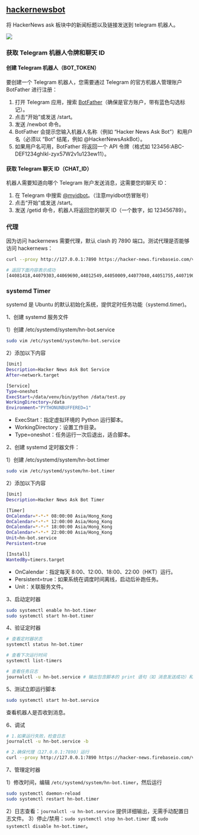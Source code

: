 ## [hackernewsbot](https://github.com/qwtoe/hackernewsbot)

将 HackerNews  ask 板块中的新闻标题以及链接发送到 telegram 机器人。

 ![](https://moonpic.oss-cn-beijing.aliyuncs.com/img/20250524235810.png)

### 获取 Telegram 机器人令牌和聊天 ID

#### 创建 Telegram 机器人（BOT_TOKEN）

要创建一个 Telegram 机器人，您需要通过 Telegram 的官方机器人管理账户 BotFather 进行注册：


1. 打开 Telegram 应用，搜索 [BotFather](https://t.me/BotFather)（确保是官方账户，带有蓝色勾选标记）。
2. 点击“开始”或发送 /start。
3. 发送 /newbot 命令。
4. BotFather 会提示您输入机器人名称（例如 “Hacker News Ask Bot”）和用户名（必须以 “Bot” 结尾，例如 @HackerNewsAskBot）。
5. 如果用户名可用，BotFather 将返回一个 API 令牌（格式如 123456:ABC-DEF1234ghIkl-zyx57W2v1u123ew11）。

#### 获取 Telegram 聊天 ID（CHAT_ID）

机器人需要知道向哪个 Telegram 账户发送消息，这需要您的聊天 ID：


1. 在 Telegram 中搜索 [@myidbot](https://t.me/myidbot)。（注意myidbot仿冒账号）
2. 点击“开始”或发送 /start。
3. 发送 /getid 命令，机器人将返回您的聊天 ID（一个数字，如 123456789）。

### 代理

因为访问 hackernews 需要代理，默认 clash 的 7890 端口。测试代理是否能够访问 hackernews：

```bash
curl --proxy http://127.0.0.1:7890 https://hacker-news.firebaseio.com/v0/askstories.json

# 返回下面内容表示成功
[44081418,44079303,44069690,44012549,44050009,44077040,44051755,44071908,44065091,44080679,44053119,44006381,44073573,44062543,44060282,44043885,44050863,44049365,44049581,44068504,44077159,44077226,44044909,44048101,44076083,44065351,44063967,44057239,44075038,44035397,44038591,44053034,44078006,44011645,44077845,44028106]
```

### systemd Timer

systemd 是 Ubuntu 的默认初始化系统，提供定时任务功能（systemd.timer)。

1、创建 systemd 服务文件

1）创建 /etc/systemd/system/hn-bot.service

```bash
sudo vim /etc/systemd/system/hn-bot.service
```

2）添加以下内容

```bash
[Unit]
Description=Hacker News Ask Bot Service
After=network.target

[Service]
Type=oneshot
ExecStart=/data/venv/bin/python /data/test.py
WorkingDirectory=/data
Environment="PYTHONUNBUFFERED=1"
```

* ExecStart：指定虚拟环境的 Python 运行脚本。
* WorkingDirectory：设置工作目录。
* Type=oneshot：任务运行一次后退出，适合脚本。


2、创建 systemd 定时器文件：

1）创建 /etc/systemd/system/hn-bot.timer

```bash
sudo vim /etc/systemd/system/hn-bot.timer
```

2）添加以下内容

```bash
[Unit]
Description=Hacker News Ask Bot Timer

[Timer]
OnCalendar=*-*-* 08:00:00 Asia/Hong_Kong
OnCalendar=*-*-* 12:00:00 Asia/Hong_Kong
OnCalendar=*-*-* 18:00:00 Asia/Hong_Kong
OnCalendar=*-*-* 22:00:00 Asia/Hong_Kong
Unit=hn-bot.service
Persistent=true

[Install]
WantedBy=timers.target
```

* OnCalendar：指定每天 8:00、12:00、18:00、22:00（HKT）运行。
* Persistent=true：如果系统在调度时间离线，启动后补跑任务。
* Unit：关联服务文件。


3、启动定时器

```bash
sudo systemctl enable hn-bot.timer
sudo systemctl start hn-bot.timer
```


4、验证定时器

```bash
# 查看定时器状态
systemctl status hn-bot.timer

# 查看下次运行时间
systemctl list-timers

# 查看任务日志
journalctl -u hn-bot.service # 输出包含脚本的 print 语句（如 消息发送成功）和错误。
```


5、测试立即运行脚本

```bash
sudo systemctl start hn-bot.service
```

查看机器人是否收到消息。


6、调试

```bash
# 1.如果运行失败，检查日志
journalctl -u hn-bot.service -b

# 2.确保代理（127.0.0.1:7890）运行
curl --proxy http://127.0.0.1:7890 https://hacker-news.firebaseio.com/v0/askstories.json
```


7、管理定时器

1）修改时间，编辑 `/etc/systemd/system/hn-bot.timer`，然后运行

```bash
sudo systemctl daemon-reload
sudo systemctl restart hn-bot.timer
```

2）日志查看：`journalctl -u hn-bot.service` 提供详细输出，无需手动配置日志文件。
3）停止/禁用：`sudo systemctl stop hn-bot.timer` 或 `sudo systemctl disable hn-bot.timer`。